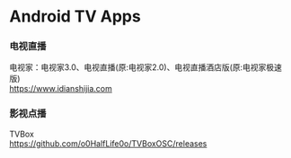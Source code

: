 # Android TV Apps

### 电视直播

电视家：电视家3.0、电视直播(原:电视家2.0)、电视直播酒店版(原:电视家极速版)  
https://www.idianshijia.com

### 影视点播

TVBox  
https://github.com/o0HalfLife0o/TVBoxOSC/releases
